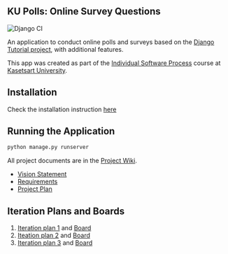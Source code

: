 ## KU Polls: Online Survey Questions

![Django CI](https://github.com/Napoldej/ku-polls/actions/workflows/django.yml/badge.svg)

An application to conduct online polls and surveys based
on the [Django Tutorial project](https://docs.djangoproject.com/en/5.1/intro/tutorial01/), with
additional features.

This app was created as part of the [Individual Software Process](
https://cpske.github.io/ISP) course at [Kasetsart University](https://www.ku.ac.th).

## Installation

Check the installation instruction [here](../../wiki/Installation-and-Configuration)

## Running the Application

```python
python manage.py runserver
```

All project documents are in the [Project Wiki](../../wiki).

- [Vision Statement](../../wiki/Vision-and-Scope)
- [Requirements](../../wiki/Requirements)
- [Project Plan](../../wiki/Project-plan)


## Iteration Plans and Boards
1. [Iteration plan 1](../../wiki/iteration-1-plan) and [Board](https://github.com/users/Napoldej/projects/4)
2. [Iteation plan 2](../../wiki/iteration-2-plan) and [Board](https://github.com/users/Napoldej/projects/4/views/2)
3. [Iteration plan 3](../../wiki/iteration-3-plan) and [Board](https://github.com/users/Napoldej/projects/4/views/3)
